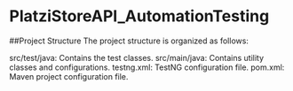 # PlatziStoreAPI_AutomationTesting

##Project Structure
The project structure is organized as follows:

src/test/java: Contains the test classes.
src/main/java: Contains utility classes and configurations.
testng.xml: TestNG configuration file.
pom.xml: Maven project configuration file.
